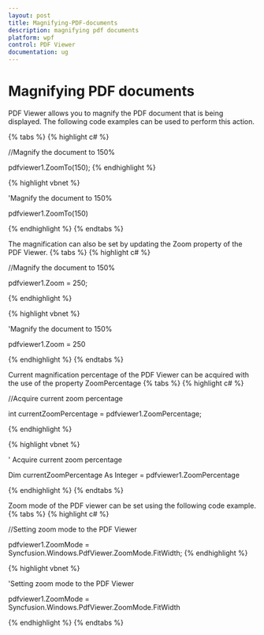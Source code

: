 ```yaml
---
layout: post
title: Magnifying-PDF-documents 
description: magnifying pdf documents
platform: wpf
control: PDF Viewer
documentation: ug
---
```


# Magnifying PDF documents

PDF Viewer allows you to magnify the PDF document that is being displayed. The following code examples can be used to perform this action.

{% tabs %}
{% highlight c# %}

//Magnify the document to 150%

pdfviewer1.ZoomTo(150);
{% endhighlight %}


{% highlight vbnet %}

'Magnify the document to 150%

pdfviewer1.ZoomTo(150)

{% endhighlight %}
{% endtabs %}

The magnification can also be set by updating the Zoom property of the PDF Viewer.
{% tabs %}
{% highlight c# %}

//Magnify the document to 150%

pdfviewer1.Zoom = 250;

{% endhighlight %}

{% highlight vbnet %}

'Magnify the document to 150%

pdfviewer1.Zoom = 250

{% endhighlight %}
{% endtabs %}

Current magnification percentage of the PDF Viewer can be acquired with the use of the property ZoomPercentage
{% tabs %}
{% highlight c# %}

//Acquire current zoom percentage

int currentZoomPercentage = pdfviewer1.ZoomPercentage;

{% endhighlight %}

{% highlight vbnet %}

' Acquire current zoom percentage 

Dim currentZoomPercentage As Integer = pdfviewer1.ZoomPercentage

{% endhighlight %}
{% endtabs %}

Zoom mode of the PDF viewer can be set using the following code example.
{% tabs %}
{% highlight c# %}

//Setting zoom mode to the PDF Viewer

pdfviewer1.ZoomMode = Syncfusion.Windows.PdfViewer.ZoomMode.FitWidth;
{% endhighlight %}


{% highlight vbnet %}

'Setting zoom mode to the PDF Viewer

pdfviewer1.ZoomMode = Syncfusion.Windows.PdfViewer.ZoomMode.FitWidth

{% endhighlight %}
{% endtabs %}